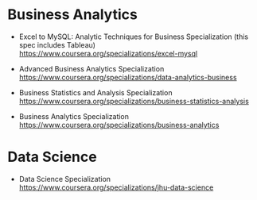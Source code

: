 # Business Analytics
- Excel to MySQL: Analytic Techniques for Business Specialization (this spec includes Tableau) <br/>
https://www.coursera.org/specializations/excel-mysql

- Advanced Business Analytics Specialization  <br/>
https://www.coursera.org/specializations/data-analytics-business

- Business Statistics and Analysis Specialization  <br/>
https://www.coursera.org/specializations/business-statistics-analysis

- Business Analytics Specialization  <br/>
https://www.coursera.org/specializations/business-analytics

# Data Science
- Data Science Specialization
https://www.coursera.org/specializations/jhu-data-science
